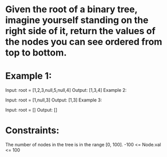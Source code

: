 # Given the root of a binary tree, imagine yourself standing on the right side of it, return the values of the nodes you can see ordered from top to bottom.

 

# Example 1:


Input: root = [1,2,3,null,5,null,4]
Output: [1,3,4]
Example 2:

Input: root = [1,null,3]
Output: [1,3]
Example 3:

Input: root = []
Output: []
 

# Constraints:

The number of nodes in the tree is in the range [0, 100].
-100 <= Node.val <= 100
